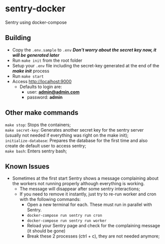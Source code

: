 # sentry-docker
Sentry using docker-compose

## Building
- Copy the `.env.sample` to `.env` ***Don't worry about the secret key now, it will be generated later***
- Run `make init` from the root folder
- Setup your `.env` file including the secret-key generated at the end of the ***make init*** process
- Run `make start`
- Access [http://localhost:9000](http://localhost:9000)
  - Defaults to login are:
    - user: **admin@admin.com**
    - password: **admin**

## Other make commands
`make stop`: Stops the containers;\
`make secret-key`: Generates another secret key for the sentry server (usually not needed if everything was right on the make init);\
`initialize-database`: Prepares the database for the first time and also create de default user to access sentry;\
`make bash`: Enters sentry bash;

## Known Issues
- Sometimes at the first start Sentry shows a message complaining about the workers not running properly although everything is working.
  - The message will disappear after some sentry interactions;
  - If you need to remove it instantly, just try to re-run worker and cron with the following commands:
    - Open a new terminal for each. These must run in parallel with Sentry.
    - `docker-compose run sentry run cron`
    - `docker-compose run sentry run worker`
    - Reload your Sentry page and check for the complaining message (it should be gone)
    - Break these 2 processes (ctrl + c), they are not needed anymore;
